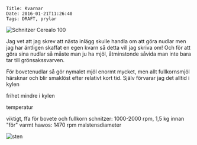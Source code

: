     Title: Kvarnar
    Date: 2016-01-21T11:26:40
    Tags: DRAFT, prylar

![Schnitzer Cerealo 100](</img/kvarn/Cerealo 100.jpg> "titel")

Jag vet att jag skrev att nästa inlägg skulle handla om att göra nudlar men jag har äntligen skaffat en egen kvarn så detta vill jag skriva om! Och för att göra sina nudlar så måste man ju ha mjöl, åtminstonde såvida man inte bara tar till grönsakssvarven.

För bovetenudlar så gör nymalet mjöl enormt mycket, men allt fullkornsmjöl härsknar och blir smaklöst efter relativt kort tid. Själv förvarar jag det alltid i kylen

frihet mindre i kylen

temperatur

viktigt, ffa för bovete och fullkorn
schnitzer: 1000-2000 rpm, 1,5 kg innan "för" varmt
hawos: 1470 rpm
malstensdiameter

![sten](</img/kvarn/Cerealo sten.jpg>)
